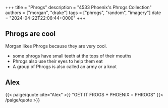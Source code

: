 +++
title = "Phrogs"
description = "4533 Phoenix's Phrogs Collection"
authors = ["morgan", "drake"]
tags = ["phrogs", "random", "imagery"]
date = "2024-04-22T22:06:44+0000"
+++

## Phrogs are cool

Morgan likes Phrogs because they are very cool.
* some phrogs have small teeth at the tops of their mouths
* Phrogs also use their eyes to help them eat
* A group of Phrogs is also called an army or a knot

## Alex 

{{< paige/quote cite="Alex" >}} "GET IT FROGS + PHOENIX = PHROGS" {{<
/paige/quote >}}
